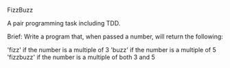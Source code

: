 FizzBuzz

A pair programming task including TDD.

Brief: Write a program that, when passed a number, will return the following:

'fizz' if the number is a multiple of 3
'buzz' if the number is a multiple of 5
'fizzbuzz' if the number is a multiple of both 3 and 5

